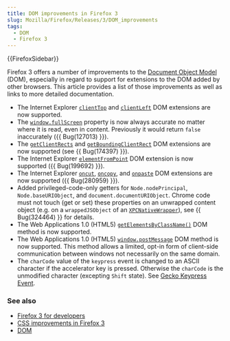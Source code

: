 ```yaml
---
title: DOM improvements in Firefox 3
slug: Mozilla/Firefox/Releases/3/DOM_improvements
tags:
  - DOM
  - Firefox 3
---
```

<div>{{FirefoxSidebar}}</div>

<p>Firefox 3 offers a number of improvements to the <a href="/en-US/docs/Web/API/Document_Object_Model">Document Object Model</a> (DOM), especially in regard to support for extensions to the DOM added by other browsers. This article provides a list of those improvements as well as links to more detailed documentation.</p>

<ul>
 <li>The Internet Explorer <code><a href="/en-US/docs/Web/API/Element/clientTop">clientTop</a></code> and <code><a href="/en-US/docs/Web/API/Element/clientLeft">clientLeft</a></code> DOM extensions are now supported.</li>
 <li>The <code><a href="/en-US/docs/Web/API/Window/fullScreen">window.fullScreen</a></code> property is now always accurate no matter where it is read, even in content. Previously it would return <code>false</code> inaccurately ({{ Bug(127013) }}).</li>
 <li>The <code><a href="/en-US/docs/Web/API/Element/getClientRects">getClientRects</a></code> and <code><a href="/en-US/docs/Web/API/Element/getBoundingClientRect">getBoundingClientRect</a></code> DOM extensions are now supported (see {{ Bug(174397) }}).</li>
 <li>The Internet Explorer <code><a href="/en-US/docs/Web/API/Document/elementFromPoint">elementFromPoint</a></code> DOM extension is now supported ({{ Bug(199692) }}).</li>
 <li>The Internet Explorer <code><a href="/en-US/docs/Web/API/HTMLElement/oncut">oncut</a></code>, <code><a href="/en-US/docs/Web/API/HTMLElement/oncopy">oncopy</a></code>, and <code><a href="/en-US/docs/Web/API/HTMLElement/onpaste">onpaste</a></code> DOM extensions are now supported ({{ Bug(280959) }}).</li>
 <li>Added privileged-code-only getters for <code>Node.nodePrincipal</code>, <code>Node.baseURIObject</code>, and <code>document.documentURIObject</code>. Chrome code must not touch (get or set) these properties on an unwrapped content object (e.g. on a <code>wrappedJSObject</code> of an <code><a href="/en-US/XPCNativeWrapper">XPCNativeWrapper</a></code>), see {{ Bug(324464) }} for details.</li>
 <li>The Web Applications 1.0 (HTML5) <code><a href="/en-US/docs/Web/API/Document/getElementsByClassName">getElementsByClassName()</a></code> DOM method is now supported.</li>
 <li>The Web Applications 1.0 (HTML5) <code><a href="/en-US/docs/Web/API/Window/postMessage">window.postMessage</a></code> DOM method is now supported. This method allows a limited, opt-in form of client-side communication between windows not necessarily on the same domain.</li>
 <li>The <code>charCode</code> value of the <code>keypress</code> event is changed to an ASCII character if the accelerator key is pressed. Otherwise the <code>charCode</code> is the unmodified character (excepting <code>Shift</code> state). See <a href="/en-US/Gecko_Keypress_Event">Gecko Keypress Event</a>.</li>
</ul>

<h3 id="See_also">See also</h3>

<ul>
 <li><a href="/en-US/Firefox_3_for_developers">Firefox 3 for developers</a></li>
 <li><a href="/en-US/docs/CSS_improvements_in_Firefox_3">CSS improvements in Firefox 3</a></li>
 <li><a href="/en-US/docs/Web/API/Document_Object_Model">DOM</a></li>
</ul>
